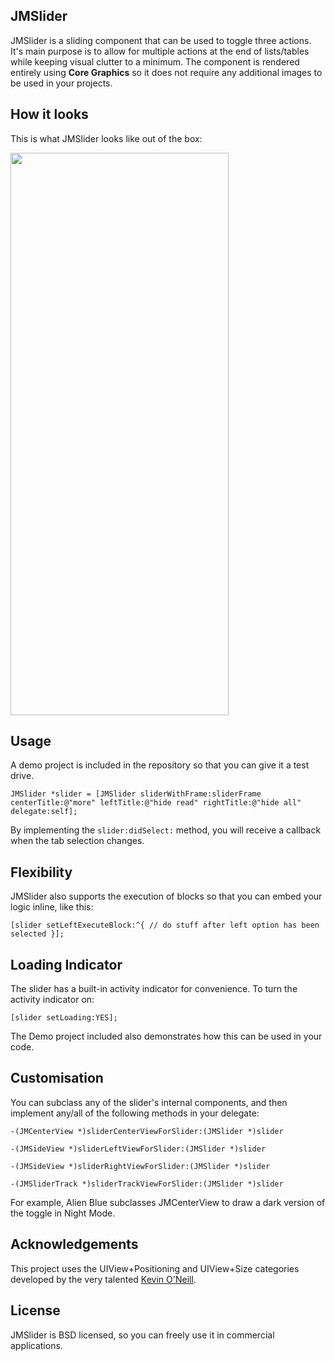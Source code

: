 ## JMSlider

JMSlider is a sliding component that can be used to toggle three actions.  It's main purpose is to allow for multiple actions at the end of lists/tables while keeping visual clutter to a minimum.  The component is rendered entirely using **Core Graphics** so it does not require any additional images to be used in your projects.

## How it looks

This is what JMSlider looks like out of the box:

<img src="http://alienblue.org/github/JMSlider-sequence.png" width=349 height=900 />

## Usage

A demo project is included in the repository so that you can give it a test drive.

`JMSlider *slider = [JMSlider sliderWithFrame:sliderFrame centerTitle:@"more" leftTitle:@"hide read" rightTitle:@"hide all" delegate:self];`

By implementing the `slider:didSelect:` method, you will receive a callback when the tab selection changes.

## Flexibility

JMSlider also supports the execution of blocks so that you can embed your logic inline, like this:

`[slider setLeftExecuteBlock:^{
    // do stuff after left option has been selected
}];`

## Loading Indicator

The slider has a built-in activity indicator for convenience.  To turn the activity indicator on:

`[slider setLoading:YES];`

The Demo project included also demonstrates how this can be used in your code.

## Customisation

You can subclass any of the slider's internal components, and then implement any/all of the following methods in your delegate:

`-(JMCenterView *)sliderCenterViewForSlider:(JMSlider *)slider`

`-(JMSideView *)sliderLeftViewForSlider:(JMSlider *)slider`

`-(JMSideView *)sliderRightViewForSlider:(JMSlider *)slider`

`-(JMSliderTrack *)sliderTrackViewForSlider:(JMSlider *)slider`

For example, Alien Blue subclasses JMCenterView to draw a dark version of the toggle in Night Mode.

## Acknowledgements

This project uses the UIView+Positioning and UIView+Size categories developed by the very talented [Kevin O'Neill](https://github.com/kevinoneill/Useful-Bits).

## License

JMSlider is BSD licensed, so you can freely use it in commercial applications.
